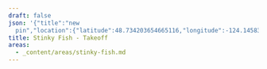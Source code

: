 ```yaml
---
draft: false
json: '{"title":"new
  pin","location":{"latitude":48.734203654665116,"longitude":-124.14583827102926,"elevation":672.0924037317366},"view":{"latitude":48.736267834374885,"longitude":-124.10224651163892,"height":3634.530744970023,"heading":295.0158528555229,"pitch":-48.61533437337338,"roll":359.98133183681136}}'
title: Stinky Fish - Takeoff
areas:
  - _content/areas/stinky-fish.md
---
```

